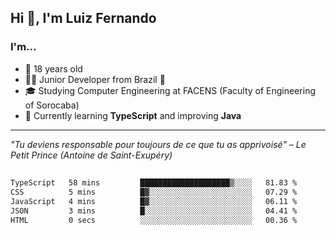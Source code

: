 <h2>Hi 👋, I'm Luiz Fernando</h2>

### I'm...
* 🤟 18 years old
* 👨‍💻 Junior Developer from Brazil 💚
* 🎓 Studying Computer Engineering at FACENS (Faculty of Engineering of Sorocaba)
* 🔭 Currently learning **TypeScript** and improving **Java**

---

_"Tu deviens responsable pour toujours de ce que tu as apprivoisé" – Le Petit Prince (Antoine de Saint-Exupéry)_

##

<!--START_SECTION:waka-->

```txt
TypeScript   58 mins         ████████████████████▒░░░░   81.83 %
CSS          5 mins          █▓░░░░░░░░░░░░░░░░░░░░░░░   07.29 %
JavaScript   4 mins          █▓░░░░░░░░░░░░░░░░░░░░░░░   06.11 %
JSON         3 mins          █░░░░░░░░░░░░░░░░░░░░░░░░   04.41 %
HTML         0 secs          ░░░░░░░░░░░░░░░░░░░░░░░░░   00.36 %
```

<!--END_SECTION:waka-->
